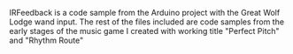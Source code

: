 IRFeedback is a code sample from the Arduino project with the Great Wolf Lodge wand input.
The rest of the files included are code samples from the early stages of the music game I created with working title "Perfect Pitch" and "Rhythm Route"
